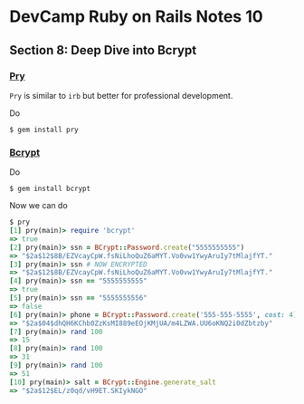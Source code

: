 # DevCamp Ruby on Rails Notes 10
## Section 8: Deep Dive into Bcrypt
### [Pry](https://github.com/pry/pry)
`Pry` is similar to `irb` but better for professional development.

Do
```
$ gem install pry
```

### [Bcrypt](https://github.com/codahale/bcrypt-ruby)

Do
```
$ gem install bcrypt
```

Now we can do 
```ruby
$ pry
[1] pry(main)> require 'bcrypt'
=> true
[2] pry(main)> ssn = BCrypt::Password.create("5555555555")
=> "$2a$12$8B/EZVcayCpW.fsNiLhoQuZ6aMYT.Vo0vw1YwyAruIy7tMlajfYT."
[3] pry(main)> ssn # NOW ENCRYPTED
=> "$2a$12$8B/EZVcayCpW.fsNiLhoQuZ6aMYT.Vo0vw1YwyAruIy7tMlajfYT."
[4] pry(main)> ssn == "5555555555"
=> true
[5] pry(main)> ssn == "5555555556"
=> false
[6] pry(main)> phone = BCrypt::Password.create('555-555-5555', cost: 4) # highest cost: 10
=> "$2a$04$dhQH6KChb0ZzKsMI889eEOjKMjUA/m4LZWA.UU6oKNQ2i0dZbtzby"
[7] pry(main)> rand 100
=> 15
[8] pry(main)> rand 100
=> 31
[9] pry(main)> rand 100
=> 51
[10] pry(main)> salt = BCrypt::Engine.generate_salt
=> "$2a$12$EL/z0qd/vH9ET.SKIykNGO"
```




<!--stackedit_data:
eyJoaXN0b3J5IjpbLTcxNjUyMTQ2M119
-->